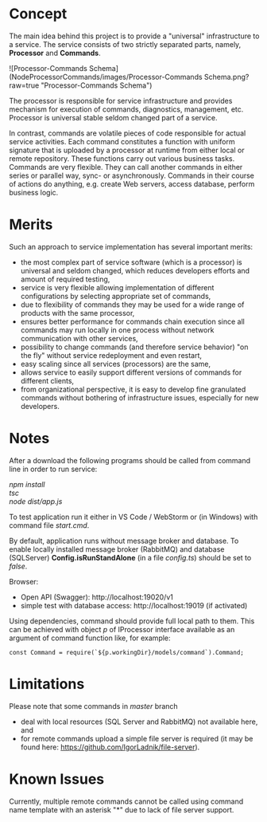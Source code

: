 # Concept

The main idea behind this project is to provide a "universal" infrastructure to a service.
The service consists of two strictly separated parts, namely, **Processor** and **Commands**.

![Processor-Commands Schema](NodeProcessorCommands/images/Processor-Commands Schema.png?raw=true "Processor-Commands Schema")

The processor is responsible for service infrastructure and provides mechanism for execution of commands, diagnostics, management, etc.
Processor is universal stable seldom changed part of a service.

In contrast, commands are volatile pieces of code responsible for actual service activities.
Each command constitutes a function with uniform signature that is uploaded by a processor at runtime from either local or remote repository.
These functions carry out various business tasks.
Commands are very flexible.
They can call another commands in either series or parallel way, sync- or asynchronously.
Commands in their course of actions do anything, e.g. create Web servers, access database, perform business logic.

# Merits

Such an approach to service implementation has several important merits:<br/>
- the most complex part of service software (which is a processor) is universal and seldom changed, which reduces developers efforts and amount of required testing,<br/>
- service is very flexible allowing implementation of different configurations by selecting appropriate set of commands,<br/>
- due to flexibility of commands they may be used for a wide range of products with the same processor,
- ensures better performance for commands chain execution since all commands may run locally in one process without network communication with other services,<br/>
- possibility to change commands (and therefore service behavior) "on the fly" without service redeployment and even restart,<br/>
- easy scaling since all services (processors) are the same,<br/>
- allows service to easily support different versions of commands for different clients,<br/>
- from organizational perspective, it is easy to develop fine granulated commands without bothering of infrastructure issues, especially for new developers.<br/>

# Notes

After a download the following programs should be called from command line in order to run service:<br/>

<i>npm install</i><br/>
<i>tsc</i><br/>
<i>node dist/app.js</i><br/>

To test application run it either in VS Code / WebStorm or (in Windows) with command file <i>start.cmd</i>.<br/>

By default, application runs without message broker and database.
To enable locally installed message broker (RabbitMQ) and database (SQLServer) 
**Config.isRunStandAlone** (in a file *config.ts*) should be set to *false*.

Browser:<br/>
- Open API (Swagger):               http://localhost:19020/v1
- simple test with database access: http://localhost:19019 (if activated)

Using dependencies, command should provide full local path to them.
This can be achieved with object <i>p</i> of IProcessor interface available as an argument of command function like, for example:<br/>

    const Command = require(`${p.workingDir}/models/command`).Command;

# Limitations

Please note that some commands in <i>master</i> branch 
- deal with local resources (SQL Server and RabbitMQ) not available here, and<br/>
- for remote commands upload a simple file server is required (it may be found here: https://github.com/IgorLadnik/file-server).

# Known Issues

Currently, multiple remote commands cannot be called using command name template with an asterisk "*" due to lack of file server support.
